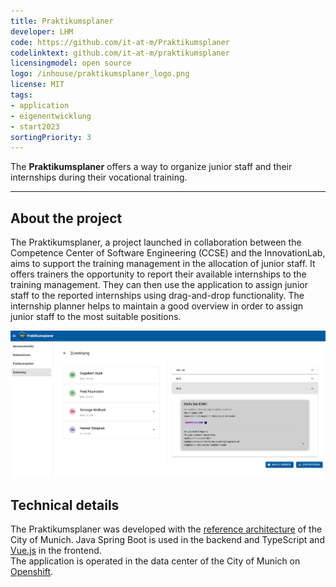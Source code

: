```yaml
---
title: Praktikumsplaner
developer: LHM
code: https://github.com/it-at-m/Praktikumsplaner
codelinktext: github.com/it-at-m/praktikumsplaner
licensingmodel: open source
logo: /inhouse/praktikumsplaner_logo.png
license: MIT
tags:
- application
- eigenentwicklung
- start2023
sortingPriority: 3
---
```

The __Praktikumsplaner__ offers a way to organize junior staff and their internships during their vocational training.

---
## About the project

The Praktikumsplaner, a project launched in collaboration between the Competence Center of Software Engineering (CCSE) and the InnovationLab, aims to support the training management in the allocation of junior staff.
It offers trainers the opportunity to report their available internships to the training management.
They can then use the application to assign junior staff to the reported internships using drag-and-drop functionality.
The internship planner helps to maintain a good overview in order to assign junior staff to the most suitable positions.

![Screenshot of the assignment page of the Praktikumsplaners with sample data](/public/inhouse/Screenshot_Praktikumsplaner.png)

## Technical details

The Praktikumsplaner was developed with the [reference architecture](../publish#refarch) of the City of Munich. 
Java Spring Boot is used in the backend and TypeScript and [Vue.js](vuejs) in the frontend.  
The application is operated in the data center of the City of Munich on [Openshift](openshift).